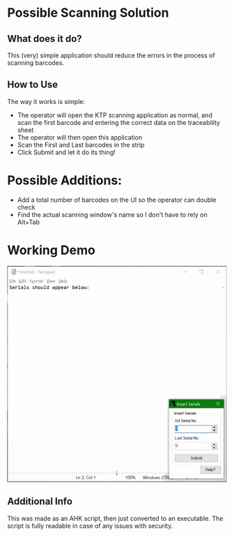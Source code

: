 # Possible Scanning Solution

## What does it do?
This (very) simple application should reduce the errors in the process of scanning barcodes. 

## How to Use
The way it works is simple:
* The operator will open the KTP scanning application as normal, and scan the first barcode and entering the correct data on the traceability sheet
* The operator will then open this application
* Scan the First and Last barcodes in the strip
* Click Submit and let it do its thing!

# Possible Additions:
* Add a total number of barcodes on the UI so the operator can double check
* Find the actual scanning window's name so I don't have to rely on Alt+Tab

# Working Demo
![AppDemo](Demo.gif)

## Additional Info
This was made as an AHK script, then just converted to an executable. The script is fully readable in case of any issues with security.

